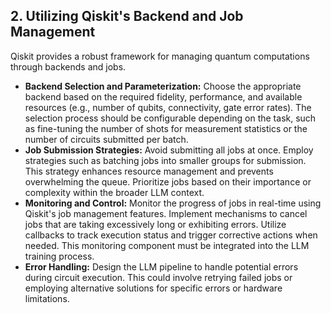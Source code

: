 ## 2. Utilizing Qiskit's Backend and Job Management

Qiskit provides a robust framework for managing quantum computations through backends and jobs.

* **Backend Selection and Parameterization:** Choose the appropriate backend based on the required fidelity, performance, and available resources (e.g., number of qubits, connectivity, gate error rates). The selection process should be configurable depending on the task, such as fine-tuning the number of shots for measurement statistics or the number of circuits submitted per batch.
* **Job Submission Strategies:** Avoid submitting all jobs at once.  Employ strategies such as batching jobs into smaller groups for submission.  This strategy enhances resource management and prevents overwhelming the queue.  Prioritize jobs based on their importance or complexity within the broader LLM context.
* **Monitoring and Control:** Monitor the progress of jobs in real-time using Qiskit's job management features.  Implement mechanisms to cancel jobs that are taking excessively long or exhibiting errors.  Utilize callbacks to track execution status and trigger corrective actions when needed.  This monitoring component must be integrated into the LLM training process.
* **Error Handling:** Design the LLM pipeline to handle potential errors during circuit execution.  This could involve retrying failed jobs or employing alternative solutions for specific errors or hardware limitations.
